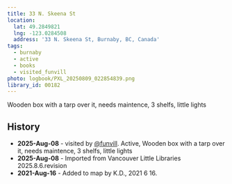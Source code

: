 ```yaml
---
title: 33 N. Skeena St
location:
  lat: 49.2849821
  lng: -123.0284508
  address: '33 N. Skeena St, Burnaby, BC, Canada'
tags:
  - burnaby
  - active
  - books
  - visited_funvill
photo: logbook/PXL_20250809_022854839.png
library_id: 00182
---
```


Wooden box with a tarp over it, needs maintence, 3 shelfs, little lights

## History

- **2025-Aug-08** - visited by [@funvill](https://blog.abluestar.com). Active, Wooden box with a tarp over it, needs maintence, 3 shelfs, little lights
- **2025-Aug-08** - Imported from Vancouver Little Libraries 2025.8.6.revision
- **2021-Aug-16** - Added to map by K.D., 2021 6 16.
